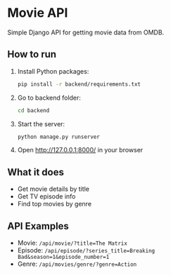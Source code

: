 # Movie API

Simple Django API for getting movie data from OMDB.

## How to run

1. Install Python packages:
   ```bash
   pip install -r backend/requirements.txt
   ```

2. Go to backend folder:
   ```bash
   cd backend
   ```

3. Start the server:
   ```bash
   python manage.py runserver
   ```

4. Open http://127.0.0.1:8000/ in your browser

## What it does

- Get movie details by title
- Get TV episode info  
- Find top movies by genre

## API Examples

- Movie: `/api/movie/?title=The Matrix`
- Episode: `/api/episode/?series_title=Breaking Bad&season=1&episode_number=1`
- Genre: `/api/movies/genre/?genre=Action`